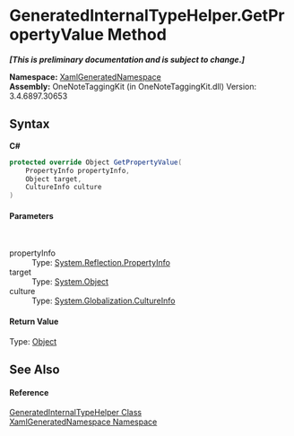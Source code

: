 # GeneratedInternalTypeHelper.GetPropertyValue Method 
 _**\[This is preliminary documentation and is subject to change.\]**_

**Namespace:**&nbsp;<a href="d56f9899-ea68-441a-14bf-b7e43a3035c7">XamlGeneratedNamespace</a><br />**Assembly:**&nbsp;OneNoteTaggingKit (in OneNoteTaggingKit.dll) Version: 3.4.6897.30653

## Syntax

**C#**<br />
``` C#
protected override Object GetPropertyValue(
	PropertyInfo propertyInfo,
	Object target,
	CultureInfo culture
)
```


#### Parameters
&nbsp;<dl><dt>propertyInfo</dt><dd>Type: <a href="http://msdn2.microsoft.com/en-us/library/8z852kf5" target="_blank">System.Reflection.PropertyInfo</a><br /></dd><dt>target</dt><dd>Type: <a href="http://msdn2.microsoft.com/en-us/library/e5kfa45b" target="_blank">System.Object</a><br /></dd><dt>culture</dt><dd>Type: <a href="http://msdn2.microsoft.com/en-us/library/kx54z3k7" target="_blank">System.Globalization.CultureInfo</a><br /></dd></dl>

#### Return Value
Type: <a href="http://msdn2.microsoft.com/en-us/library/e5kfa45b" target="_blank">Object</a>

## See Also


#### Reference
<a href="55cad188-76ae-4170-e16c-99dd7b48db5f">GeneratedInternalTypeHelper Class</a><br /><a href="d56f9899-ea68-441a-14bf-b7e43a3035c7">XamlGeneratedNamespace Namespace</a><br />